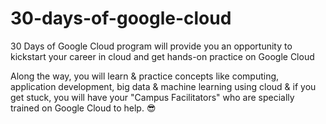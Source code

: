 # 30-days-of-google-cloud

30 Days of Google Cloud program will provide you an opportunity to kickstart your career in cloud and get hands-on practice on Google Cloud

Along the way, you will learn & practice concepts like computing, application development, big data & machine learning using cloud & if you get stuck, you will have your "Campus Facilitators" who are specially trained on Google Cloud to help. 😎
